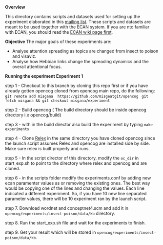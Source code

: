 **Overview**

 This directory contains scripts and datasets used for setting up the experiment 
 elaborated in this [mailing list](https://groups.google.com/forum/#!searchin/opencog/insect%7Csort:relevance/opencog/qpDwVAPkKb8/CkkzsZF_EgAJ).
 These scripts and datasets are meant to be used together with the ECAN system. If you are nto familiar
 with ECAN, you should read the [ECAN wiki page first](http://wiki.opencog.org/w/Economic_attention_allocation).

**Objective**
 The major goals of these experiments are:
  - Analyse attention spreading as topics are changed from insect to poison and visaviz.
  - Analyse how Hebbian links change the spreading dynamics and the overall attentional focus.

**Running the experiment**
**Experiment 1**

step 1 - Checkout to this branch by cloning this repo first or if you have already gotten opencog cloned from opencog main repo, do the following:   
``` git remote add misgana  https://github.com/misgeatgit/opencog ```
``` git fetch misgana && git checkout misgana/experiment```

step 2 - Build opencog ( The build directory should be inside opencog directory i.e opencog/build)

step 3 - with in the build director also build the experiment by typing ```make experiments```

step 4 - Clone [Relex](https://github.com/opencog/relex) in the same directory you have cloned opencog since the launch script assumes Relex and opencog are installed side by side. Make sure relex is built properly and runs.

step 5 - In the script director of this directory, modify the ```oc_dir``` in start_exp.sh to point to the directory where relex and opencog and are cloned.

step 6 - in the scripts folder modify the experiments.conf by adding new ecan paramenter values as or removing the existing ones. The best way would be copying one of the lines and changing the values. Each line indicated a different experiment. So, if you have 10 new line separated parameter values, there will be 10 experiment ran by the launch script.

step 7. Download wordnet and conceptnet4.scm and add it in ```opencog/experiments/insect-poison/data/kb``` directory.

step 8. Run the start_exp.sh file and wait for the experiments to finish.

step 9. Get your result which will be stored in ```opencog/experiments/insect-poison/data/kb```.
